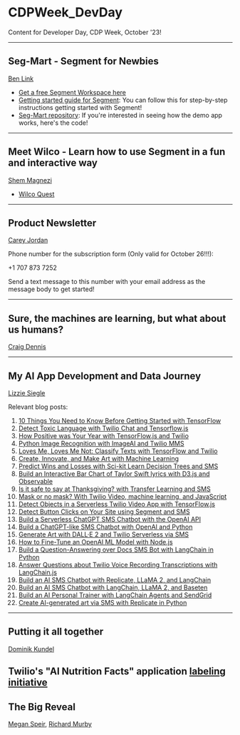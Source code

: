 # CDPWeek_DevDay
Content for Developer Day, CDP Week, October '23!

---

## Seg-Mart - Segment for Newbies
[Ben Link](https://www.linkedin.com/in/benjamindlink/)

- [Get a free Segment Workspace here](https://app.segment.com/signup?utm_source=blink&utm_medium=referral&utm_campaign=all_dvlpr_evergreen-conftalk_20230720&utm_content=create-workspace)
- [Getting started guide for Segment](https://segment.com/docs/getting-started/implementation-guide/): You can follow this for step-by-step instructions getting started with Segment!
- [Seg-Mart repository](https://github.com/LinkBenjamin/Seg-Mart): If you're interested in seeing how the demo app works, here's the code!

---

## Meet Wilco - Learn how to use Segment in a fun and interactive way
[Shem Magnezi](https://www.linkedin.com/in/shem-magnezi/)

- [Wilco Quest](https://app.wilco.gg/company/Twilio/Segment/play)

---

## Product Newsletter
[Carey Jordan](https://www.linkedin.com/in/careyjordan/)

Phone number for the subscription form (Only valid for October 26!!!):

+1 707 873 7252

Send a text message to this number with your email address as the message body to get started!

---

## Sure, the machines are learning, but what about us humans?
[Craig Dennis](https://www.linkedin.com/in/craigsdennis/)

---

## My AI App Development and Data Journey
[Lizzie Siegle](https://www.linkedin.com/in/elsiegle/)

Relevant blog posts: 
1. [10 Things You Need to Know Before Getting Started with TensorFlow](https://www.twilio.com/blog/10-things-you-need-to-know-before-getting-started-with-tensorflow)
2. [Detect Toxic Language with Twilio Chat and Tensorflow.js](https://www.twilio.com/blog/detect-toxic-language-in-twilio-chat-with-tensorflow-js)
3. [How Positive was Your Year with TensorFlow.js and Twilio](https://www.twilio.com/blog/how-positive-was-your-year-with-tensorflow-js-and-twilio)
4. [Python Image Recognition with ImageAI and Twilio MMS](https://www.twilio.com/blog/image-recognition-twilio-mms-python)
5. [Loves Me, Loves Me Not: Classify Texts with TensorFlow and Twilio](https://www.twilio.com/blog/classify-texts-with-tensorflow-and-twilio-to-answer-loves-me-loves-me-not)
6. [Create, Innovate, and Make Art with Machine Learning](https://www.twilio.com/blog/create-innovate-and-make-art-with-machine-learning)
7. [Predict Wins and Losses with Sci-kit Learn Decision Trees and SMS](https://www.twilio.com/blog/predict-wins-losses-scikitlearn-sms)
8. [Build an Interactive Bar Chart of Taylor Swift lyrics with D3.js and Observable](https://www.twilio.com/blog/build-interactive-bar-chart-taylor-swift-lyrics)
9. [Is it safe to say at Thanksgiving? with Transfer Learning and SMS](https://www.twilio.com/blog/safe-to-say-at-thanksgiving-transfer-learning-sms)
10. [Mask or no mask? With Twilio Video, machine learning, and JavaScript](https://www.twilio.com/blog/mask-or-no-mask-twilio-video-ml-javascript)
11. [Detect Objects in a Serverless Twilio Video App with TensorFlow.js](https://www.twilio.com/blog/object-detection-serverless-video-tensorflow-js)
12. [Detect Button Clicks on Your Site using Segment and SMS](https://www.twilio.com/blog/detect-site-button-clicks-segment-sms)
13. [Build a Serverless ChatGPT SMS Chatbot with the OpenAI API](https://www.twilio.com/blog/sms-chatbot-openai-api-node)
14. [Build a ChatGPT-like SMS Chatbot with OpenAI and Python](https://www.twilio.com/blog/sms-chatbot-openai-python)
15. [Generate Art with DALL·E 2 and Twilio Serverless via SMS](https://www.twilio.com/blog/generate-art-with-dall-e-2-and-serverless-sms)
16. [How to Fine-Tune an OpenAI ML Model with Node.js](https://www.twilio.com/blog/finetune-openai-ml-model-node)
17. [Build a Question-Answering over Docs SMS Bot with LangChain in Python](https://www.twilio.com/blog/qa-over-docs-bot-langchain-python)
18. [Answer Questions about Twilio Voice Recording Transcriptions with LangChain.js](https://www.twilio.com/blog/qa-voice-recording-transcriptions-langchain-js)
19. [Build an AI SMS Chatbot with Replicate, LLaMA 2, and LangChain](https://www.twilio.com/blog/ai-sms-chatbot-replicate-llama-2-langchain)
20. [Build an AI SMS Chatbot with LangChain, LLaMA 2, and Baseten](https://www.twilio.com/blog/ai-sms-chatbot-langchain-llama2-baseten)
21. [Build an AI Personal Trainer with LangChain Agents and SendGrid](https://www.twilio.com/blog/ai-personal-marathon-trainer-agents-sendgrid)
22. [Create AI-generated art via SMS with Replicate in Python](https://www.twilio.com/blog/ai-art-sms-replicate-python)
---

## Putting it all together
[Dominik Kundel](https://www.linkedin.com/in/dkundel/)

Twilio's "AI Nutrition Facts" application [labeling initiative](https://nutrition-facts.ai/)
---

## The Big Reveal
[Megan Speir](https://www.linkedin.com/in/meganspeir/), [Richard Murby](https://www.linkedin.com/in/murby/)
